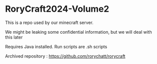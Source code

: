 # RoryCraft2024-Volume2

This is a repo used by our minecraft server.

We might be leaking some confidential information, but we will deal with this later

Requires Java installed. Run scripts are .sh scripts

Archived repository : https://github.com/rorychatt/rorycraft